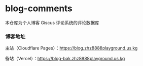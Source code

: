 # blog-comments

本仓库为个人博客 Giscus 评论系统的评论数据库

### 博客地址

主站（Cloudflare Pages）：https://blog.zhz8888playground.us.kg

备站（Vercel）：https://blog-bak.zhz8888playground.us.kg
